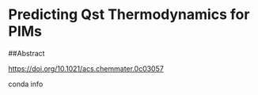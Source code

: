 # Predicting Qst Thermodynamics for PIMs

##Abstract

https://doi.org/10.1021/acs.chemmater.0c03057

conda info
